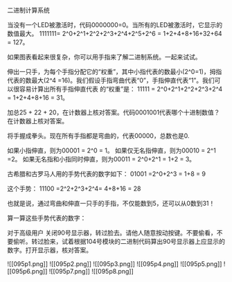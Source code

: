 二进制计算系统

当没有一个LED被激活时，代码0000000=0。当所有的LED被激活时，它显示的数值最大。
1111111= 2^0+2^1+2^2+2^3+2^4+2^5+2^6 = 1+2+4+8+16+32+64 = 127。

如果图表看起来很复杂，你可以用手指来了解二进制系统。一起来试试。

伸出一只手，为每个手指分配它的“权重”，其中小指代表的数最小(2^0=1)，拇指代表的数最大(2^4 =16)。我们假设手指弯曲代表“0”，手指伸直代表“1”。我们可以很容易计算出所有手指伸直代表
的“权重”是：
11111 = 2^0+2^1+2^2+2^3+2^4 = 1+2+4+8+16 = 31。

加总25 + 22 + 20，在计数器上核对答案。代码0001001代表哪个十进制数值？在计数器上核对答案。

将手握成拳头。现在所有手指都是弯曲的，代表00000，总数也是0.

如果小指伸直，则为00001 = 2^0 = 1。
如果仅无名指伸直，则为00010 = 2^1 =2。
如果无名指和小指同时伸直，则为00011 = 2^0+2^1 = 1+2 = 3。

古希腊和古罗马人用的手势代表的数字如下：
01001 =2^0+2^3 = 1+8 = 9

这个手势：
11100 =2^2+2^3+2^4= 4+8+16 = 28

也就是说，通过弯曲和伸直一只手的手指，不仅能数到5，还可以从0数到31！

算一算这些手势代表的数字：

对于高级用户
关闭90号显示器，转过脸去。请他人随意按动按键。不要偷看，不要偷听。转过脸来，试着根据104号模块的二进制代码算出90号显示器上应显示的数字。打开显示器，核对答案。

![[095p1.png]]
![[095p2.png]]
![[095p3.png]]
![[095p4.png]]
![[095p5.png]]
![[095p6.png]]
![[095p7.png]]
![[095p8.png]]